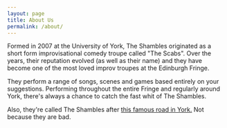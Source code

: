 ```yaml
---
layout: page
title: About Us
permalink: /about/
---
```


Formed in 2007 at the University of York, The Shambles originated as a short form improvisational comedy troupe called "The Scabs". Over the years, their reputation evolved (as well as their name) and they have become one of the most loved improv troupes at the Edinburgh Fringe.

They perform a range of songs, scenes and games based entirely on your suggestions. Performing throughout the entire Fringe and regularly around York, there's always a chance to catch the fast whit of The Shambles.

Also, they're called The Shambles after <a href="https://en.wikipedia.org/wiki/The_Shambles">this famous road in York.</a> Not because they are bad.
